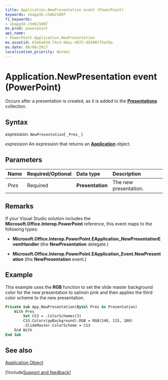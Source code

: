 ```yaml
---
title: Application.NewPresentation event (PowerPoint)
keywords: vbapp10.chm621007
f1_keywords:
- vbapp10.chm621007
ms.prod: powerpoint
api_name:
- PowerPoint.Application.NewPresentation
ms.assetid: 63a6a83d-74c4-88ac-4972-d54907f5af8a
ms.date: 06/08/2017
localization_priority: Normal
---
```



# Application.NewPresentation event (PowerPoint)

Occurs after a presentation is created, as it is added to the  **[Presentations](PowerPoint.Presentations.md)** collection.


## Syntax

_expression_. `NewPresentation`( `_Pres_` )

 _expression_ An expression that returns an **[Application](PowerPoint.Application.md)** object.


## Parameters



|Name|Required/Optional|Data type|Description|
|:-----|:-----|:-----|:-----|
| _Pres_|Required|**Presentation**|The new presentation.|

## Remarks

If your Visual Studio solution includes the  **Microsoft.Office.Interop.PowerPoint** reference, this event maps to the following types:


-  **Microsoft.Office.Interop.PowerPoint.EApplication_NewPresentationEventHandler** (the **NewPresentation** delegate.)
    
-  **Microsoft.Office.Interop.PowerPoint.EApplication_Event.NewPresentation** (the **NewPresentation** event.)
    

## Example

This example uses the  **RGB** function to set the slide master background color for the new presentation to salmon pink and then applies the third color scheme to the new presentation.


```vb
Private Sub App_NewPresentation(ByVal Pres As Presentation) 
    With Pres 
        Set CS3 = .ColorSchemes(3) 
        CS3.Colors(ppBackground).RGB = RGB(240, 115, 100) 
        .SlideMaster.ColorScheme = CS3 
    End With 
End Sub
```


## See also


[Application Object](PowerPoint.Application.md)

[!include[Support and feedback](~/includes/feedback-boilerplate.md)]